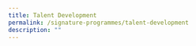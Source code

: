 ```yaml
---
title: Talent Development
permalink: /signature-programmes/talent-development
description: ""
---
```

